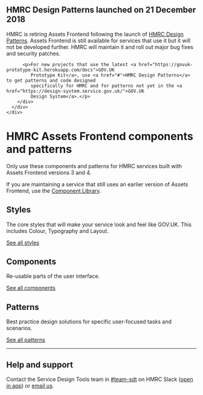 <!--
  NOTE: This is from the GOV.UK Design System, without the bits that don't apply
-->
<div class="grid-row">
  <div class="column-full column-constrained">
    <div class="notification-summary">
      <h2 class="heading-medium no-top-margin">HMRC Design Patterns launched on 21 December 2018</h2>
      <div class="grid-row">
        <div class="column-two-thirds">
          <p>HMRC is retiring Assets Frontend following the launch of <a href="#">HMRC Design Patterns</a>. Assets
             Frontend is still available for services that use it but it will not be developed further. HMRC will
             maintain it and roll out major bug fixes and security patches.</p>

          <p>For new projects that use the latest <a href="https://govuk-prototype-kit.herokuapp.com/docs">GOV.UK
             Prototype Kit</a>, use <a href="#">HMRC Design Patterns</a> to get patterns and code designed
             specifically for HMRC and for patterns not yet in the <a href="https://design-system.service.gov.uk/">GOV.UK
             Design System</a>.</p>
        </div>
      </div>
    </div>
  </div>
</div>
<div class="grid-row masthead">
  <div class="column-full column-constrained">
    <h1 class="hero__title">HMRC Assets Frontend components and patterns</h1>
    <p class="hero__description">Only use these components and patterns for HMRC services built with Assets Frontend versions 3 and 4.</p>
    <p class="hero__description">If you are maintaining a service that still uses an earlier version of Assets Frontend, use the
    <a href="https://hmrc-component-library.herokuapp.com/">Component Library</a>.</p>
  </div>
</div>

<main id="design-system-content" class="markdown" data-module="anchored-headings">
  <div class="grid-row">
    <div class="column-full">
      <section>
        <div class="grid-row">
          <div class="column-full column-constrained">
            <div class="grid-row">
              <div class="column-one-third">
                <h2 class="heading-large">Styles</h2>
                <p>The core styles that will make your service look and feel like GOV.UK. This includes Colour,
                  Typography and Layout.</p>
                <p class="mt_20 mtb_20-m"><a href="styles">See all styles</a></p>
              </div>
              <div class="column-one-third">
                <h2 class="heading-large">Components</h2>
                <p>Re-usable parts of the user interface.</p>
                <p class="mt_20 mtb_20-m"><a href="components">See all components</a></p>
              </div>
              <div class="column-one-third">
                <h2 class="heading-large">Patterns</h2>
                <p>Best practice design solutions for specific user-focused tasks and scenarios.</p>
                <p class="mt_20 mtb_20-m"><a href="patterns">See all patterns</a></p>
              </div>
            </div>
          </div>
        </div>
      </section>
      <div class="grid-row">
        <div class="column-full column-constrained">
          <hr class="m0-m">
        </div>
      </div>
    </div>
  </div>
  <section>
    <div class="grid-row">
      <div class="column-full column-constrained">
        <h2 class="heading-large">Help and support</h2>
        <p>Contact the Service Design Tools team in <a href="https://hmrcdigital.slack.com/messages/C39V3PH38">#team-sdt</a>
          on HMRC Slack (<a href="slack://channel?team=T04RY81HB&amp;id=C39V3PH38">open in app</a>) or <a href="mailto:hmrc-service-design-tools-g@digital.hmrc.gov.uk">email
            us</a>.</p>
      </div>
    </div>
  </section>
</main>
